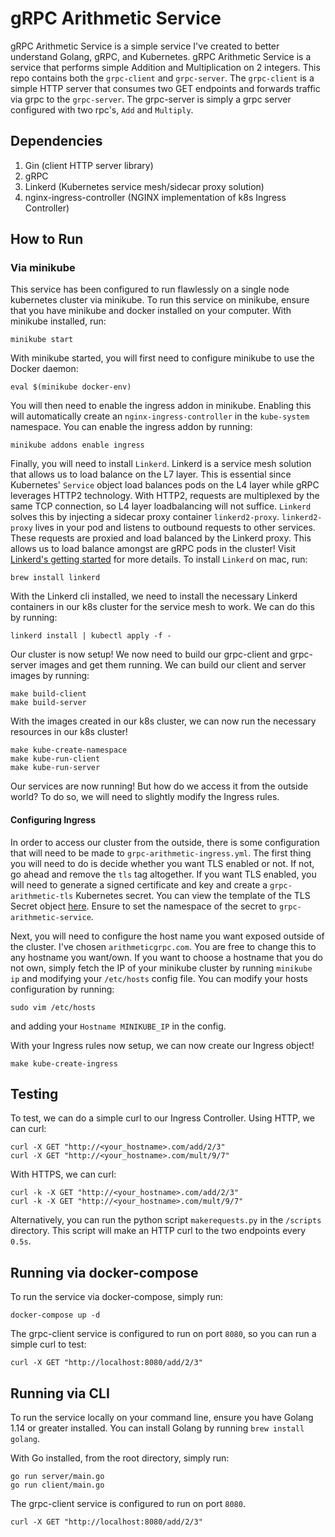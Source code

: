 # gRPC Arithmetic Service
gRPC Arithmetic Service is a simple service I've created to better understand Golang, gRPC, and Kubernetes. gRPC Arithmetic Service
is a service that performs simple Addition and Multiplication on 2 integers. This repo contains both the `grpc-client`
and `grpc-server`. The `grpc-client` is a simple HTTP server that consumes two GET endpoints and forwards traffic via grpc 
to the `grpc-server`. The grpc-server is simply a grpc server configured with two rpc's, `Add` and `Multiply`.

## Dependencies
1. Gin (client HTTP server library)
2. gRPC 
3. Linkerd (Kubernetes service mesh/sidecar proxy solution)
4. nginx-ingress-controller (NGINX implementation of k8s Ingress Controller)
## How to Run  

### Via minikube
This service has been configured to run flawlessly on a single node kubernetes cluster via minikube. To run this service 
on minikube, ensure that you have minikube and docker installed on your computer. With minikube installed, run:
```
minikube start
```

With minikube started, you will first need to configure minikube to use the Docker daemon:
```
eval $(minikube docker-env)
```

You will then need to enable the ingress addon in minikube. Enabling this will automatically create an `nginx-ingress-controller`
in the `kube-system` namespace. You can enable the ingress addon by running:
```
minikube addons enable ingress
``` 

Finally, you will need to install `Linkerd`. Linkerd is a service mesh solution that allows us to load balance on the L7 layer.
This is essential since Kubernetes' `Service` object load balances pods on the L4 layer while gRPC leverages HTTP2 technology. 
With HTTP2, requests are multiplexed by the same TCP connection, so L4 layer loadbalancing will not suffice. `Linkerd` solves this
by injecting a sidecar proxy container `linkerd2-proxy`. `linkerd2-proxy` lives in your pod and listens to outbound requests 
to other services. These requests are proxied and load balanced by the Linkerd proxy. This allows us to load balance amongst
are gRPC pods in the cluster! Visit [Linkerd's getting started](https://linkerd.io/2/getting-started/) for more details. To install 
`Linkerd` on mac, run:

```
brew install linkerd
```

With the Linkerd cli installed, we need to install the necessary Linkerd containers in our k8s cluster for the service mesh to work.
We can do this by running:
```
linkerd install | kubectl apply -f -
```

Our cluster is now setup! We now need to build our grpc-client and grpc-server images and get them running.
We can build our client and server images by running:
```
make build-client
make build-server
```

With the images created in our k8s cluster, we can now run the necessary resources in our k8s cluster!
```
make kube-create-namespace
make kube-run-client
make kube-run-server
```
Our services are now running! But how do we access it from the outside world? To do so, we will need to slightly modify the Ingress rules.

#### Configuring Ingress
In order to access our cluster from the outside, there is some configuration that will need to be made to `grpc-arithmetic-ingress.yml`. 
The first thing you will need to do is decide whether you want TLS enabled or not. If not, go ahead and remove the `tls` tag altogether.
If you want TLS enabled, you will need to generate a signed certificate and key and create a `grpc-arithmetic-tls` Kubernetes secret. 
You can view the template of the TLS Secret object [here](https://kubernetes.io/docs/concepts/services-networking/ingress/#tls). Ensure 
to set the namespace of the secret to `grpc-arithmetic-service`.

Next, you will need to configure the host name you want exposed outside of the cluster. I've chosen `arithmeticgrpc.com`. You are free
to change this to any hostname you want/own. If you want to choose a hostname that you do not own, simply fetch the IP of your minikube cluster
by running `minikube ip` and modifying your `/etc/hosts` config file. You can modify your hosts configuration by running:

```
sudo vim /etc/hosts
```

and adding your `Hostname MINIKUBE_IP` in the config.

With your Ingress rules now setup, we can now create our Ingress object! 

```
make kube-create-ingress
```

## Testing
To test, we can do a simple curl to our Ingress Controller. Using HTTP, we can curl:
```
curl -X GET "http://<your_hostname>.com/add/2/3"
curl -X GET "http://<your_hostname>.com/mult/9/7"
```

With HTTPS, we can curl:
```
curl -k -X GET "http://<your_hostname>.com/add/2/3"
curl -k -X GET "http://<your_hostname>.com/mult/9/7"
```

Alternatively, you can run the python script `makerequests.py` in the `/scripts` directory. This script will make an HTTP
curl to the two endpoints every `0.5s`. 

## Running via docker-compose
To run the service via docker-compose, simply run:
```
docker-compose up -d
```
The grpc-client service is configured to run on port `8080`, so you can run a simple curl to test:
```
curl -X GET "http://localhost:8080/add/2/3"
```

## Running via CLI
To run the service locally on your command line, ensure you have Golang 1.14 or greater installed.
You can install Golang by running `brew install golang`.

With Go installed, from the root directory, simply run:
```
go run server/main.go
go run client/main.go
```

The grpc-client service is configured to run on port `8080`.
```
curl -X GET "http://localhost:8080/add/2/3"
```